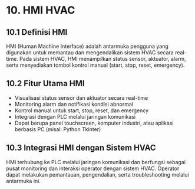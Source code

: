 # 10. HMI HVAC

## 10.1 Definisi HMI

HMI (Human Machine Interface) adalah antarmuka pengguna yang digunakan untuk memantau dan mengendalikan sistem HVAC secara real-time. Pada sistem HVAC, HMI menampilkan status sensor, aktuator, alarm, serta menyediakan tombol kontrol manual (start, stop, reset, emergency).

## 10.2 Fitur Utama HMI

- Visualisasi status sensor dan aktuator secara real-time
- Monitoring alarm dan notifikasi kondisi abnormal
- Kontrol manual untuk start, stop, reset, dan emergency
- Integrasi dengan PLC melalui jaringan komunikasi
- Dapat berupa panel touchscreen, komputer industri, atau aplikasi berbasis PC (misal: Python Tkinter)

## 10.3 Integrasi HMI dengan Sistem HVAC

HMI terhubung ke PLC melalui jaringan komunikasi dan berfungsi sebagai pusat monitoring dan interaksi operator dengan sistem HVAC. Operator dapat melakukan pemantauan, pengendalian, serta troubleshooting melalui antarmuka ini.

